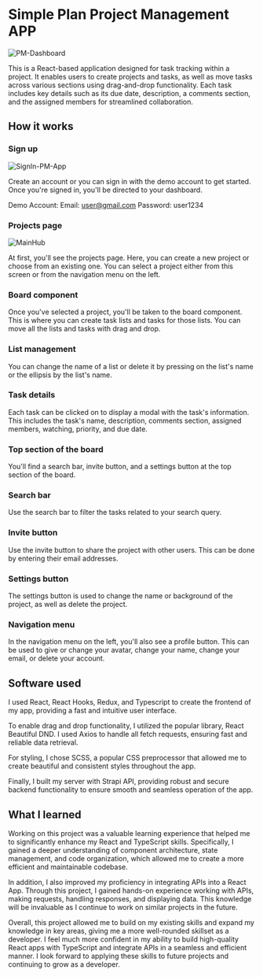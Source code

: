 # Simple Plan Project Management APP

![PM-Dashboard](https://user-images.githubusercontent.com/89685937/222329912-db0fae68-1fb6-4844-ba9e-a6f42f393296.png)

This is a React-based application designed for task tracking within a project. It enables users to create projects and tasks, as well as move tasks across various sections using drag-and-drop functionality. Each task includes key details such as its due date, description, a comments section, and the assigned members for streamlined collaboration.

## How it works

### Sign up

![SignIn-PM-App](https://user-images.githubusercontent.com/89685937/222330487-8401d4dd-45cd-4968-aa8c-180d2647711b.png)

Create an account or you can sign in with the demo account to get started. Once you're signed in, you'll be directed to your dashboard.

Demo Account:
Email: user@gmail.com
Password: user1234

### Projects page

![MainHub](https://user-images.githubusercontent.com/89685937/222331050-ede48efa-bc4f-41e9-b1de-757c0743baa1.gif)

At first, you'll see the projects page. Here, you can create a new project or choose from an existing one. You can select a project either from this screen or from the navigation menu on the left.

### Board component

Once you've selected a project, you'll be taken to the board component. This is where you can create task lists and tasks for those lists. You can move all the lists and tasks with drag and drop.

### List management

You can change the name of a list or delete it by pressing on the list's name or the ellipsis by the list's name.

### Task details

Each task can be clicked on to display a modal with the task's information. This includes the task's name, description, comments section, assigned members, watching, priority, and due date.

### Top section of the board

You'll find a search bar, invite button, and a settings button at the top section of the board.

### Search bar

Use the search bar to filter the tasks related to your search query.

### Invite button

Use the invite button to share the project with other users. This can be done by entering their email addresses.

### Settings button

The settings button is used to change the name or background of the project, as well as delete the project.

### Navigation menu

In the navigation menu on the left, you'll also see a profile button. This can be used to give or change your avatar, change your name, change your email, or delete your account.

## Software used

I used React, React Hooks, Redux, and Typescript to create the frontend of my app, providing a fast and intuitive user interface.

To enable drag and drop functionality, I utilized the popular library, React Beautiful DND. I used Axios to handle all fetch requests, ensuring fast and reliable data retrieval.

For styling, I chose SCSS, a popular CSS preprocessor that allowed me to create beautiful and consistent styles throughout the app.

Finally, I built my server with Strapi API, providing robust and secure backend functionality to ensure smooth and seamless operation of the app.

## What I learned

Working on this project was a valuable learning experience that helped me to significantly enhance my React and TypeScript skills. Specifically, I gained a deeper understanding of component architecture, state management, and code organization, which allowed me to create a more efficient and maintainable codebase.

In addition, I also improved my proficiency in integrating APIs into a React App. Through this project, I gained hands-on experience working with APIs, making requests, handling responses, and displaying data. This knowledge will be invaluable as I continue to work on similar projects in the future.

Overall, this project allowed me to build on my existing skills and expand my knowledge in key areas, giving me a more well-rounded skillset as a developer. I feel much more confident in my ability to build high-quality React apps with TypeScript and integrate APIs in a seamless and efficient manner. I look forward to applying these skills to future projects and continuing to grow as a developer.
